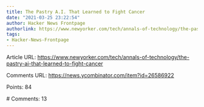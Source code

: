 ```yaml
---
title: The Pastry A.I. That Learned to Fight Cancer
date: "2021-03-25 23:22:54"
author: Hacker News Frontpage
authorlink: https://www.newyorker.com/tech/annals-of-technology/the-pastry-ai-that-learned-to-fight-cancer
tags:
- Hacker-News-Frontpage
---
```


<p>Article URL: <a href="https://www.newyorker.com/tech/annals-of-technology/the-pastry-ai-that-learned-to-fight-cancer">https://www.newyorker.com/tech/annals-of-technology/the-pastry-ai-that-learned-to-fight-cancer</a></p>
<p>Comments URL: <a href="https://news.ycombinator.com/item?id=26586922">https://news.ycombinator.com/item?id=26586922</a></p>
<p>Points: 84</p>
<p># Comments: 13</p>

